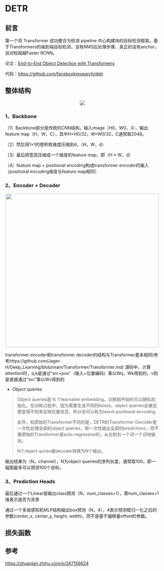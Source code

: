 # DETR
## 前言
第一个将 Transformer 成功整合为检测 pipeline 中心构建块的目标检测框架。基于Transformers的端到端目标检测，没有NMS后处理步骤、真正的没有anchor，且对标超越Faster RCNN。

论文：[End-to-End Object Detection with Transformers](https://arxiv.org/abs/2005.12872)

代码：https://github.com/facebookresearch/detr

## 整体结构
<div align=center><img src="https://user-images.githubusercontent.com/65380826/129825728-d390a164-63ea-4a22-b42f-1c993f8655d5.png"></div>

### 1、Backbone
（1）Backbone部分是传统的CNN结构，输入image（H0，W0，3），输出feature map（H，W，C），其中H=H0/32，W=W0/32，C通常取2048。

（2）然后用1×1的卷积核维度压缩到d，（H，W，d）

（3）最后把宽高压缩成一个维度的feature map，即（H * W，d）

（4）feature map + positional encoding构成transformer encoder的输入（positional encoding维度与feature map相同）
### 2、Encoder + Decoder
<div align=center><img src="https://user-images.githubusercontent.com/65380826/129853406-6ac11e85-1b41-45ee-af4a-32dcfe3f72ec.png" width="500" heigth="600"></div>

transformer encoder和transformer decoder的结构与Transformer基本相同(参考https://github.com/Jager-H/Deep_Learning/blob/main/Transformer/Transformer.md)
源码中，计算attention时，q,k是通过“src+pos”（输入+位置编码）乘以Wq，Wk得到的，v则是直接通过“src”乘以Wv得到的

* Object queries
> Object queries是 N 个learnable embedding，训练刚开始时可以随机初始化。在训练过程中，因为需要生成不同的boxes，object queries会被迫使变得不同来反映位置信息，所以也可以称为learnt positional encoding 
> 
> 此外，和原始的Transformer不同的是，DETR的Transformer Decoder是一次性处理全部的object queries，即一次性输出全部的predictions；而不像原始的Transformer是auto-regressive的，从左到右一个词一个词地输出。
> 
> N个object quries被decoder转换为N个输出。

输出结果为（N，channel），N为object queries的序列长度，通常取100，即一幅图最多可以预测100个目标。
### 3、Prediction Heads
最后通过一个Linear层输出class预测（N，num_classes+1），第num_classes+1维表示是否为背景

通过一个多层感知机MLP结构输出box预测（N，4），4表示预测框归一化之后的参数(center_x, center_y, height, width)，而不是基于偏移量offset的参数。
## 损失函数

## 参考
https://zhuanlan.zhihu.com/p/267156624
